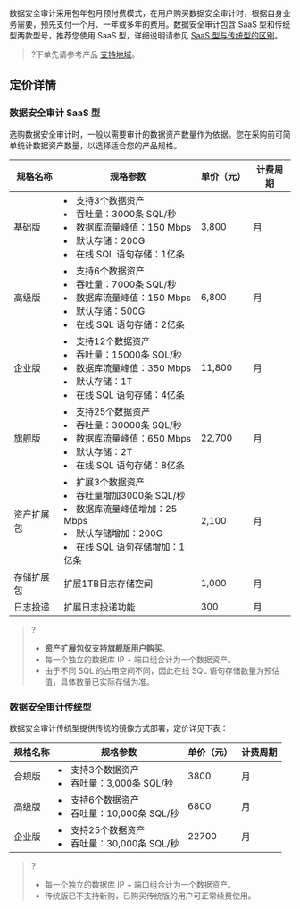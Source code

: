 数据安全审计采用包年包月预付费模式，在用户购买数据安全审计时，根据自身业务需要，预先支付一个月、一年或多年的费用。数据安全审计包含 SaaS 型和传统型两款型号，推荐您使用 SaaS 型，详细说明请参见 [SaaS 型与传统型的区别](https://cloud.tencent.com/document/product/856/64701)。
>?下单先请参考产品 [支持地域](https://cloud.tencent.com/document/product/856/73598)。

## 定价详情
### 数据安全审计 SaaS 型
选购数据安全审计时，一般以需要审计的数据资产数量作为依据。您在采购前可简单统计数据资产数量，以选择适合您的产品规格。

| **规格名称** | 规格参数                                                     | **单价（元）** | **计费周期** |
| ------------ | ------------------------------------------------------------ | -------------- | ------------ |
| 基础版       | <li>支持3个数据资产</li><li>吞吐量：3000条 SQL/秒</li><li>数据库流量峰值：150 Mbps</li><li>默认存储：200G</li><li>在线 SQL 语句存储：1亿条</li>| 3,800           | 月           |
| 高级版       | <li>支持6个数据资产</li><li>吞吐量：7000条 SQL/秒</li><li>数据库流量峰值：150 Mbps</li><li>默认存储：500G</li><li>在线 SQL 语句存储：2亿条 </li>       | 6,800           | 月           |
| 企业版       | <li>支持12个数据资产</li><li>吞吐量：15000条 SQL/秒</li><li>数据库流量峰值：350 Mbps</li><li>默认存储：1T</li><li>在线 SQL 语句存储：4亿条</li>     | 11,800          | 月           |
| 旗舰版       | <li>支持25个数据资产</li><li>吞吐量：30000条 SQL/秒</li><li>数据库流量峰值：650 Mbps</li><li>默认存储：2T</li><li>在线 SQL 语句存储：8亿条</li>        | 22,700          | 月           |
| 资产扩展包   |<li>扩展3个数据资产</li><li>吞吐量增加3000条 SQL/秒</li><li>数据库流量峰值增加：25 Mbps</li><li>默认存储增加：200G</li><li>在线 SQL 语句存储增加：1亿条</li> | 2,100           | 月           |
| 存储扩展包   | 扩展1TB日志存储空间                                          | 1,000           | 月           |
| 日志投递   | 扩展日志投递功能                                          | 300           | 月           |

>?
>- **资产扩展包仅支持旗舰版用户购买**。
>- 每一个独立的数据库 IP + 端口组合计为一个数据资产。
>- 由于不同 SQL 的占用空间不同，因此在线 SQL 语句存储数量为预估值，具体数量已实际存储为准。
### 数据安全审计传统型
数据安全审计传统型提供传统的镜像方式部署，定价详见下表：

| **规格名称** | **规格参数**         | **单价（元）** | **计费周期** |
| ------------ | ---------------- | -------------- | ------------ |
| 合规版       | <li>支持3个数据资产</li><li>吞吐量：3,000条 SQL/秒</li>	  | 3800           | 月           |
| 高级版       | <li>支持6个数据资产</li><li>吞吐量：10,000条 SQL/秒</li>  | 6800           | 月           |
| 企业版       | <li>支持25个数据资产</li><li>吞吐量：30,000条 SQL/秒</li>	 | 22700          | 月           |

>?
>- 每一个独立的数据库 IP + 端口组合计为一个数据资产。
>- 传统版已不支持新购，已购买传统版的用户可正常续费使用。


